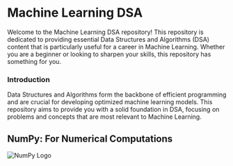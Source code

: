 # Machine Learning DSA

Welcome to the Machine Learning DSA repository! This repository is dedicated to providing essential Data Structures and Algorithms (DSA) content that is particularly useful for a career in Machine Learning. Whether you are a beginner or looking to sharpen your skills, this repository has something for you.

### Introduction
Data Structures and Algorithms form the backbone of efficient programming and are crucial for developing optimized machine learning models. This repository aims to provide you with a solid foundation in DSA, focusing on problems and concepts that are most relevant to Machine Learning.

## NumPy: For Numerical Computations
![NumPy Logo](https://upload.wikimedia.org/wikipedia/commons/thumb/3/31/NumPy_logo_2020.svg/2560px-NumPy_logo_2020.svg.png)
